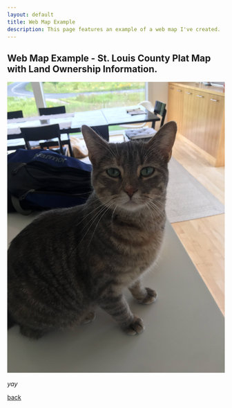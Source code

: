 ```yaml
---
layout: default
title: Web Map Example
description: This page features an example of a web map I've created. 
---
```


## Web Map Example - St. Louis County Plat Map with Land Ownership Information. 

_![](Dot.JPG)_

_yay_

[back](./)
